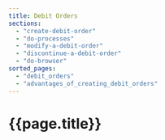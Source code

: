 ```yaml
---
title: Debit Orders
sections:
  - "create-debit-order"
  - "do-processes"
  - "modify-a-debit-order"
  - "discontinue-a-debit-order"
  - "do-browser"
sorted_pages:
  - "debit_orders"
  - "advantages_of_creating_debit_orders"
---
```

# {{page.title}}
